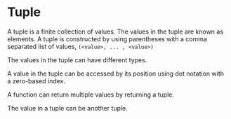 # Tuple

A tuple is a finite collection of values. The values in the tuple are known as elements. A tuple is constructed by using parentheses with a comma separated list of values, `(<value>, ... , <value>)`

The values in the tuple can have different types.

A value in the tuple can be accessed by its position using dot notation with a zero-based index.

A function can return multiple values by returning a tuple.

The value in a tuple can be another tuple.
